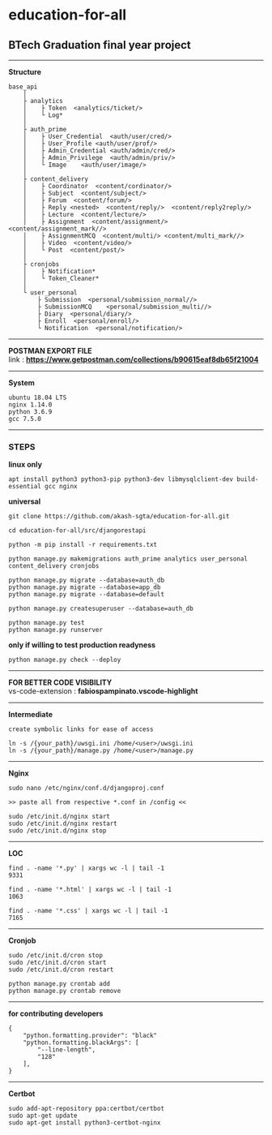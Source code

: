 # education-for-all

## BTech Graduation final year project

***

__Structure__
```
base_api
    │
    ├ analytics
    │    ├ Token  <analytics/ticket/>
    │    └ Log*
    │
    ├ auth_prime
    │    ├ User_Credential  <auth/user/cred/>
    │    ├ User_Profile <auth/user/prof/>
    │    ├ Admin_Credential <auth/admin/cred/>  
    │    ├ Admin_Privilege  <auth/admin/priv/>
    │    └ Image    <auth/user/image/>
    │
    ├ content_delivery
    │    ├ Coordinator  <content/cordinator/>
    │    ├ Subject  <content/subject/>
    │    ├ Forum  <content/forum/>
    │    ├ Reply <nested>  <content/reply/>  <content/reply2reply/>
    │    ├ Lecture  <content/lecture/>
    │    ├ Assignment  <content/assignment/> <content/assignment_mark//>
    │    ├ AssignmentMCQ  <content/multi/> <content/multi_mark//>
    │    ├ Video  <content/video/>
    │    └ Post  <content/post/>
    │
    ├ cronjobs
    │    ├ Notification*
    │    └ Token_Cleaner*
    │
    └ user_personal
        ├ Submission  <personal/submission_normal//>
        ├ SubmissionMCQ    <personal/submission_multi//>
        ├ Diary  <personal/diary/>
        ├ Enroll  <personal/enroll/>
        └ Notification  <personal/notification/>
```

***

__POSTMAN EXPORT FILE__\
link : __<https://www.getpostman.com/collections/b90615eaf8db65f21004>__

***

__System__
```
ubuntu 18.04 LTS
nginx 1.14.0
python 3.6.9
gcc 7.5.0
```

***

### STEPS

__linux only__
```
apt install python3 python3-pip python3-dev libmysqlclient-dev build-essential gcc nginx
```

__universal__
```
git clone https://github.com/akash-sgta/education-for-all.git

cd education-for-all/src/djangorestapi

python -m pip install -r requirements.txt

python manage.py makemigrations auth_prime analytics user_personal content_delivery cronjobs

python manage.py migrate --database=auth_db
python manage.py migrate --database=app_db
python manage.py migrate --database=default

python manage.py createsuperuser --database=auth_db

python manage.py test
python manage.py runserver
```

__only if willing to test production readyness__
```
python manage.py check --deploy
```

***
__FOR BETTER CODE VISIBILITY__\
vs-code-extension : __fabiospampinato.vscode-highlight__

***

__Intermediate__
```
create symbolic links for ease of access

ln -s /{your_path}/uwsgi.ini /home/<user>/uwsgi.ini
ln -s /{your_path}/manage.py /home/<user>/manage.py
```

***

__Nginx__
```
sudo nano /etc/nginx/conf.d/djangoproj.conf

>> paste all from respective *.conf in /config <<

sudo /etc/init.d/nginx start
sudo /etc/init.d/nginx restart
sudo /etc/init.d/nginx stop
```

***

__LOC__
```
find . -name '*.py' | xargs wc -l | tail -1
9331

find . -name '*.html' | xargs wc -l | tail -1
1063

find . -name '*.css' | xargs wc -l | tail -1
7165
```

***

__Cronjob__
```
sudo /etc/init.d/cron stop
sudo /etc/init.d/cron start
sudo /etc/init.d/cron restart

python manage.py crontab add
python manage.py crontab remove
```

***

__for contributing developers__
```
{
    "python.formatting.provider": "black"
    "python.formatting.blackArgs": [
        "--line-length",
        "128"
    ],
}
```

***

__Certbot__
```
sudo add-apt-repository ppa:certbot/certbot
sudo apt-get update
sudo apt-get install python3-certbot-nginx
```